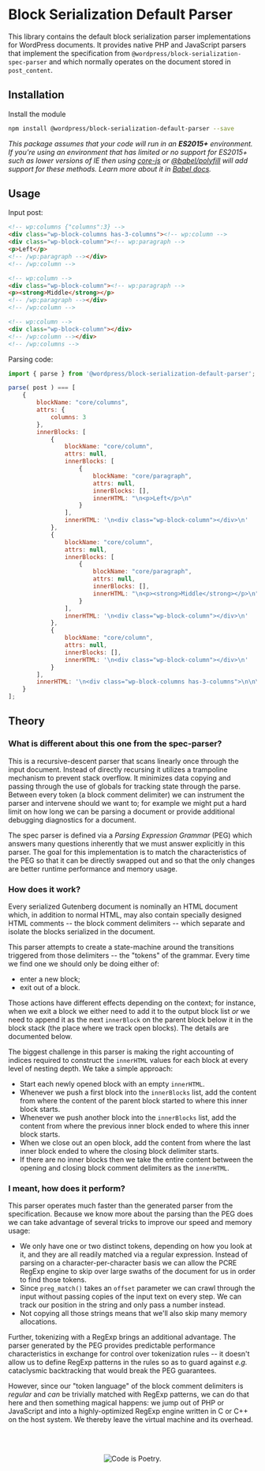 # Block Serialization Default Parser

This library contains the default block serialization parser implementations for WordPress documents. It provides native PHP and JavaScript parsers that implement the specification from `@wordpress/block-serialization-spec-parser` and which normally operates on the document stored in `post_content`.

## Installation

Install the module

```bash
npm install @wordpress/block-serialization-default-parser --save
```

_This package assumes that your code will run in an **ES2015+** environment. If you're using an environment that has limited or no support for ES2015+ such as lower versions of IE then using [core-js](https://github.com/zloirock/core-js) or [@babel/polyfill](https://babeljs.io/docs/en/next/babel-polyfill) will add support for these methods. Learn more about it in [Babel docs](https://babeljs.io/docs/en/next/caveats)._

## Usage

Input post:
```html
<!-- wp:columns {"columns":3} -->
<div class="wp-block-columns has-3-columns"><!-- wp:column -->
<div class="wp-block-column"><!-- wp:paragraph -->
<p>Left</p>
<!-- /wp:paragraph --></div>
<!-- /wp:column -->

<!-- wp:column -->
<div class="wp-block-column"><!-- wp:paragraph -->
<p><strong>Middle</strong></p>
<!-- /wp:paragraph --></div>
<!-- /wp:column -->

<!-- wp:column -->
<div class="wp-block-column"></div>
<!-- /wp:column --></div>
<!-- /wp:columns -->
```

Parsing code:
```js
import { parse } from '@wordpress/block-serialization-default-parser';

parse( post ) === [
    {
        blockName: "core/columns",
        attrs: {
            columns: 3
        },
        innerBlocks: [
            {
                blockName: "core/column",
                attrs: null,
                innerBlocks: [
                    {
                        blockName: "core/paragraph",
                        attrs: null,
                        innerBlocks: [],
                        innerHTML: "\n<p>Left</p>\n"
                    }
                ],
                innerHTML: '\n<div class="wp-block-column"></div>\n'
            },
            {
                blockName: "core/column",
                attrs: null,
                innerBlocks: [
                    {
                        blockName: "core/paragraph",
                        attrs: null,
                        innerBlocks: [],
                        innerHTML: "\n<p><strong>Middle</strong></p>\n"
                    }
                ],
                innerHTML: '\n<div class="wp-block-column"></div>\n'
            },
            {
                blockName: "core/column",
                attrs: null,
                innerBlocks: [],
                innerHTML: '\n<div class="wp-block-column"></div>\n'
            }
        ],
        innerHTML: '\n<div class="wp-block-columns has-3-columns">\n\n\n\n</div>\n'
    }
];
```

## Theory

### What is different about this one from the spec-parser?

This is a recursive-descent parser that scans linearly once through the input document. Instead of directly recursing it utilizes a trampoline mechanism to prevent stack overflow. It minimizes data copying and passing through the use of globals for tracking state through the parse. Between every token (a block comment delimiter) we can instrument the parser and intervene should we want to; for example we might put a hard limit on how long we can be parsing a document or provide additional debugging diagnostics for a document.

The spec parser is defined via a _Parsing Expression Grammar_ (PEG) which answers many questions inherently that we must answer explicitly in this parser. The goal for this implementation is to match the characteristics of the PEG so that it can be directly swapped out and so that the only changes are better runtime performance and memory usage.

### How does it work?

Every serialized Gutenberg document is nominally an HTML document which, in addition to normal HTML, may also contain specially designed HTML comments -- the block comment delimiters -- which separate and isolate the blocks serialized in the document.

This parser attempts to create a state-machine around the transitions triggered from those delimiters -- the "tokens" of the grammar. Every time we find one we should only be doing either of:

 - enter a new block;
 - exit out of a block.

Those actions have different effects depending on the context; for instance, when we exit a block we either need to add it to the output block list _or_ we need to append it as the next `innerBlock` on the parent block below it in the block stack (the place where we track open blocks). The details are documented below.

The biggest challenge in this parser is making the right accounting of indices required to construct the `innerHTML` values for each block at every level of nesting depth. We take a simple approach:

 - Start each newly opened block with an empty `innerHTML`.
 - Whenever we push a first block into the `innerBlocks` list, add the content from where the content of the parent block started to where this inner block starts.
 - Whenever we push another block into the `innerBlocks` list, add the content from where the previous inner block ended to where this inner block starts.
 - When we close out an open block, add the content from where the last inner block ended to where the closing block delimiter starts.
 - If there are no inner blocks then we take the entire content between the opening and closing block comment delimiters as the `innerHTML`.

### I meant, how does it perform?

This parser operates much faster than the generated parser from the specification. Because we know more about the parsing than the PEG does we can take advantage of several tricks to improve our speed and memory usage:

 - We only have one or two distinct tokens, depending on how you look at it, and they are all readily matched via a regular expression. Instead of parsing on a character-per-character basis we can allow the PCRE RegExp engine to skip over large swaths of the document for us in order to find those tokens.
 - Since `preg_match()` takes an `offset` parameter we can crawl through the input without passing copies of the input text on every step. We can track our position in the string and only pass a number instead.
 - Not copying all those strings means that we'll also skip many memory allocations.

Further, tokenizing with a RegExp brings an additional advantage. The parser generated by the PEG provides predictable performance characteristics in exchange for control over tokenization rules -- it doesn't allow us to define RegExp patterns in the rules so as to guard against _e.g._ cataclysmic backtracking that would break the PEG guarantees.

However, since our "token language" of the block comment delimiters is _regular_ and _can_ be trivially matched with RegExp patterns, we can do that here and then something magical happens: we jump out of PHP or JavaScript and into a highly-optimized RegExp engine written in C or C++ on the host system. We thereby leave the virtual machine and its overhead.

<br/><br/><p align="center"><img src="https://s.w.org/style/images/codeispoetry.png?1" alt="Code is Poetry." /></p>
